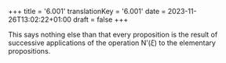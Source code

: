 +++
title = '6.001'
translationKey = '6.001'
date = 2023-11-26T13:02:22+01:00
draft = false
+++

This says nothing else than that every proposition is the result of successive applications of the operation <span class="mathmode"><span class="mathop"><span class="nop">N</span>’</span>(<span class="overlined"><var>ξ</var></span>)</span> to the elementary propositions.
